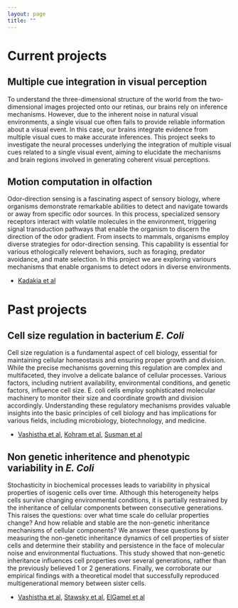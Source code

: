 ```yaml
---
layout: page
title: ""
---
```

# Current projects
## Multiple cue integration in visual perception
To understand the three-dimensional structure of the world from the two-dimensional images projected onto our retinas, our brains rely on inference mechanisms. However, due to the inherent noise in natural visual environments, a single visual cue often fails to provide reliable information about a visual event. In this case, our brains integrate evidence from multiple visual cues to make accurate inferences. This project seeks to investigate the neural processes underlying the integration of multiple visual cues related to a single visual event, aiming to elucidate the mechanisms and brain regions involved in generating coherent visual perceptions.

## Motion computation in olfaction
Odor-direction sensing is a fascinating aspect of sensory biology, where organisms demonstrate remarkable abilities to detect and navigate towards or away from specific odor sources. In this process, specialized sensory receptors interact with volatile molecules in the environment, triggering signal transduction pathways that enable the organism to discern the direction of the odor gradient. From insects to mammals, organisms employ diverse strategies for odor-direction sensing. This capability is essential for various ethologically relevent behaviors, such as foraging, predator avoidance, and mate selection. In this project we are exploring variours mechanisms that enable organisms to detect odors in diverse environments.

- [Kadakia et al](https://www.nature.com/articles/s41586-022-05423-4)
  
# Past projects

## Cell size regulation in bacterium _E. Coli_
Cell size regulation is a fundamental aspect of cell biology, essential for maintaining cellular homeostasis and ensuring proper growth and division. While the precise mechanisms governing this regulation are complex and multifaceted, they involve a delicate balance of cellular processes. Various factors, including nutrient availability, environmental conditions, and genetic factors, influence cell size. E. coli cells employ sophisticated molecular machinery to monitor their size and coordinate growth and division accordingly. Understanding these regulatory mechanisms provides valuable insights into the basic principles of cell biology and has implications for various fields, including microbiology, biotechnology, and medicine.

- [Vashistha et al](https://www.nature.com/articles/s41467-023-41487-0), [Kohram et al](https://www.cell.com/current-biology/pdf/S0960-9822(20)31776-0.pdf), [Susman et al](https://www.pnas.org/doi/abs/10.1073/pnas.1615526115)


## Non genetic inheritence and phenotypic variability in _E. Coli_
Stochasticity in biochemical processes leads to variability in physical properties of isogenic cells over time. Although this heterogeneity helps cells survive changing environmental conditions, it is partially restrained by the inheritance of cellular components between consecutive generations. This raises the questions: over what time scale do cellular properties change? And how reliable and stable are the non-genetic inheritance mechanisms of cellular components? We answer these questions by measuring the non-genetic inheritance dynamics of cell properties of sister cells and determine their stability and persistence in the face of molecular noise and environmental fluctuations. This study showed that non-genetic inheritance influences cell properties over several generations, rather than the previously believed 1 or 2 generations. Finally, we corroborate our empirical findings  with a theoretical model that successfully reproduced multigenerational memory between sister cells.
- [Vashistha et al](https://elifesciences.org/articles/64779), [Stawsky et al](https://www.cell.com/iscience/pdf/S2589-0042(21)01648-5.pdf), [ElGamel et al](https://journals.aps.org/pre/abstract/10.1103/PhysRevE.108.L032401)
